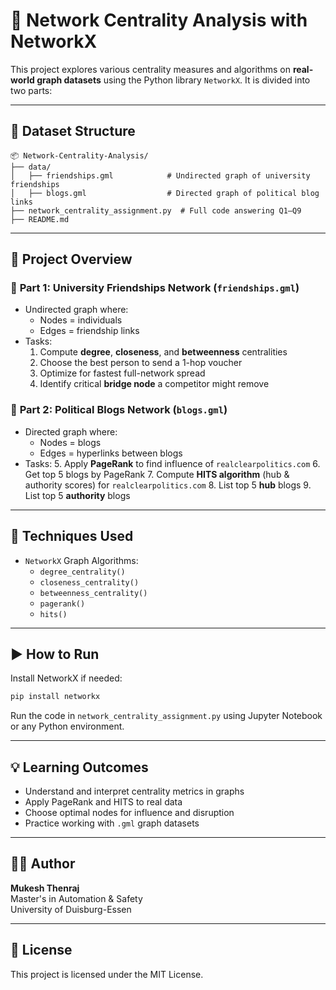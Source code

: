 
# 🧠 Network Centrality Analysis with NetworkX

This project explores various centrality measures and algorithms on **real-world graph datasets** using the Python library `NetworkX`. It is divided into two parts:

---

## 📁 Dataset Structure

```
📦 Network-Centrality-Analysis/
├── data/
│   ├── friendships.gml            # Undirected graph of university friendships
│   ├── blogs.gml                  # Directed graph of political blog links
├── network_centrality_assignment.py  # Full code answering Q1–Q9
├── README.md
```

---

## 📌 Project Overview

### 🔹 **Part 1: University Friendships Network (`friendships.gml`)**
- Undirected graph where:
  - Nodes = individuals
  - Edges = friendship links
- Tasks:
  1. Compute **degree**, **closeness**, and **betweenness** centralities
  2. Choose the best person to send a 1-hop voucher
  3. Optimize for fastest full-network spread
  4. Identify critical **bridge node** a competitor might remove

### 🔹 **Part 2: Political Blogs Network (`blogs.gml`)**
- Directed graph where:
  - Nodes = blogs
  - Edges = hyperlinks between blogs
- Tasks:
  5. Apply **PageRank** to find influence of `realclearpolitics.com`
  6. Get top 5 blogs by PageRank
  7. Compute **HITS algorithm** (hub & authority scores) for `realclearpolitics.com`
  8. List top 5 **hub** blogs
  9. List top 5 **authority** blogs

---

## 🧮 Techniques Used
- `NetworkX` Graph Algorithms:
  - `degree_centrality()`
  - `closeness_centrality()`
  - `betweenness_centrality()`
  - `pagerank()`
  - `hits()`

---

## ▶️ How to Run

Install NetworkX if needed:

```bash
pip install networkx
```

Run the code in `network_centrality_assignment.py` using Jupyter Notebook or any Python environment.

---

## 💡 Learning Outcomes

- Understand and interpret centrality metrics in graphs
- Apply PageRank and HITS to real data
- Choose optimal nodes for influence and disruption
- Practice working with `.gml` graph datasets

---

## 🧑‍💻 Author
**Mukesh Thenraj**  
Master's in Automation & Safety  
University of Duisburg-Essen

---

## 📜 License
This project is licensed under the MIT License.
